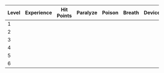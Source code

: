 | Level | Experience | Hit Points | Paralyze | Poison | Breath | Device | Magic |
| ----- | ---------- | ---------- | -------- | ------ | ------ | ------ | ----- |
| 1     |            |            |          |        |        |        |       |
| 2     |            |            |          |        |        |        |       |
| 3     |            |            |          |        |        |        |       |
| 4     |            |            |          |        |        |        |       |
| 5     |            |            |          |        |        |        |       |
| 6     |            |            |          |        |        |        |       |
